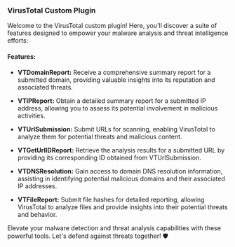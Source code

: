 
### VirusTotal Custom Plugin

Welcome to the VirusTotal custom plugin! Here, you'll discover a suite of features designed to empower your malware analysis and threat intelligence efforts:

#### Features:

- **VTDomainReport:** Receive a comprehensive summary report for a submitted domain, providing valuable insights into its reputation and associated threats.

- **VTIPReport:** Obtain a detailed summary report for a submitted IP address, allowing you to assess its potential involvement in malicious activities.

- **VTUrlSubmission:** Submit URLs for scanning, enabling VirusTotal to analyze them for potential threats and malicious content.

- **VTGetUrlIDReport:** Retrieve the analysis results for a submitted URL by providing its corresponding ID obtained from VTUrlSubmission.

- **VTDNSResolution:** Gain access to domain DNS resolution information, assisting in identifying potential malicious domains and their associated IP addresses.

- **VTFileReport:** Submit file hashes for detailed reporting, allowing VirusTotal to analyze files and provide insights into their potential threats and behavior.

Elevate your malware detection and threat analysis capabilities with these powerful tools. Let's defend against threats together! 🛡️

